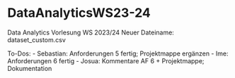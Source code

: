 # DataAnalyticsWS23-24
Data Analytics Vorlesung WS 2023/24
Neuer Dateiname: dataset_custom.csv


To-Dos:
    - Sebastian: Anforderungen 5 fertig; Projektmappe ergänzen
    - Ime: Anforderungen 6 fertig
    - Josua: Kommentare AF 6 + Projektmappe; Dokumentation